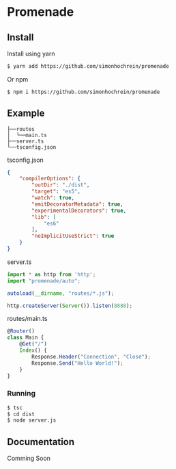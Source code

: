 # Promenade

## Install
Install using yarn
```bash
$ yarn add https://github.com/simonhochrein/promenade
```
Or npm
```bash
$ npm i https://github.com/simonhochrein/promenade
```

## Example
```
├──routes
│  └──main.ts
├──server.ts
└──tsconfig.json
```
tsconfig.json
```json
{
    "compilerOptions": {
        "outDir": "./dist",
        "target": "es5",
        "watch": true,
        "emitDecoratorMetadata": true,
        "experimentalDecorators": true,
        "lib": [
            "es6"
        ],
        "noImplicitUseStrict": true
    }
}
```
server.ts
```typescript
import * as http from 'http';
import "promenade/auto";

autoload(__dirname, "routes/*.js");

http.createServer(Server()).listen(8888);
```
routes/main.ts
```typescript
@Router()
class Main {
    @Get("/")
    Index() {
        Response.Header("Connection", "Close");
        Response.Send("Hello World!");
    }
}
```

### Running
```bash
$ tsc
$ cd dist
$ node server.js
```

## Documentation
Comming Soon